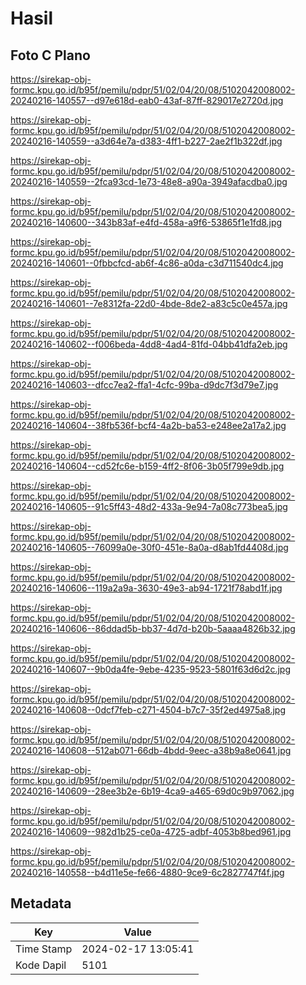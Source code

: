 # Hasil

## Foto C Plano

https://sirekap-obj-formc.kpu.go.id/b95f/pemilu/pdpr/51/02/04/20/08/5102042008002-20240216-140557--d97e618d-eab0-43af-87ff-829017e2720d.jpg

https://sirekap-obj-formc.kpu.go.id/b95f/pemilu/pdpr/51/02/04/20/08/5102042008002-20240216-140559--a3d64e7a-d383-4ff1-b227-2ae2f1b322df.jpg

https://sirekap-obj-formc.kpu.go.id/b95f/pemilu/pdpr/51/02/04/20/08/5102042008002-20240216-140559--2fca93cd-1e73-48e8-a90a-3949afacdba0.jpg

https://sirekap-obj-formc.kpu.go.id/b95f/pemilu/pdpr/51/02/04/20/08/5102042008002-20240216-140600--343b83af-e4fd-458a-a9f6-53865f1e1fd8.jpg

https://sirekap-obj-formc.kpu.go.id/b95f/pemilu/pdpr/51/02/04/20/08/5102042008002-20240216-140601--0fbbcfcd-ab6f-4c86-a0da-c3d711540dc4.jpg

https://sirekap-obj-formc.kpu.go.id/b95f/pemilu/pdpr/51/02/04/20/08/5102042008002-20240216-140601--7e8312fa-22d0-4bde-8de2-a83c5c0e457a.jpg

https://sirekap-obj-formc.kpu.go.id/b95f/pemilu/pdpr/51/02/04/20/08/5102042008002-20240216-140602--f006beda-4dd8-4ad4-81fd-04bb41dfa2eb.jpg

https://sirekap-obj-formc.kpu.go.id/b95f/pemilu/pdpr/51/02/04/20/08/5102042008002-20240216-140603--dfcc7ea2-ffa1-4cfc-99ba-d9dc7f3d79e7.jpg

https://sirekap-obj-formc.kpu.go.id/b95f/pemilu/pdpr/51/02/04/20/08/5102042008002-20240216-140604--38fb536f-bcf4-4a2b-ba53-e248ee2a17a2.jpg

https://sirekap-obj-formc.kpu.go.id/b95f/pemilu/pdpr/51/02/04/20/08/5102042008002-20240216-140604--cd52fc6e-b159-4ff2-8f06-3b05f799e9db.jpg

https://sirekap-obj-formc.kpu.go.id/b95f/pemilu/pdpr/51/02/04/20/08/5102042008002-20240216-140605--91c5ff43-48d2-433a-9e94-7a08c773bea5.jpg

https://sirekap-obj-formc.kpu.go.id/b95f/pemilu/pdpr/51/02/04/20/08/5102042008002-20240216-140605--76099a0e-30f0-451e-8a0a-d8ab1fd4408d.jpg

https://sirekap-obj-formc.kpu.go.id/b95f/pemilu/pdpr/51/02/04/20/08/5102042008002-20240216-140606--119a2a9a-3630-49e3-ab94-1721f78abd1f.jpg

https://sirekap-obj-formc.kpu.go.id/b95f/pemilu/pdpr/51/02/04/20/08/5102042008002-20240216-140606--86ddad5b-bb37-4d7d-b20b-5aaaa4826b32.jpg

https://sirekap-obj-formc.kpu.go.id/b95f/pemilu/pdpr/51/02/04/20/08/5102042008002-20240216-140607--9b0da4fe-9ebe-4235-9523-5801f63d6d2c.jpg

https://sirekap-obj-formc.kpu.go.id/b95f/pemilu/pdpr/51/02/04/20/08/5102042008002-20240216-140608--0dcf7feb-c271-4504-b7c7-35f2ed4975a8.jpg

https://sirekap-obj-formc.kpu.go.id/b95f/pemilu/pdpr/51/02/04/20/08/5102042008002-20240216-140608--512ab071-66db-4bdd-9eec-a38b9a8e0641.jpg

https://sirekap-obj-formc.kpu.go.id/b95f/pemilu/pdpr/51/02/04/20/08/5102042008002-20240216-140609--28ee3b2e-6b19-4ca9-a465-69d0c9b97062.jpg

https://sirekap-obj-formc.kpu.go.id/b95f/pemilu/pdpr/51/02/04/20/08/5102042008002-20240216-140609--982d1b25-ce0a-4725-adbf-4053b8bed961.jpg

https://sirekap-obj-formc.kpu.go.id/b95f/pemilu/pdpr/51/02/04/20/08/5102042008002-20240216-140558--b4d11e5e-fe66-4880-9ce9-6c2827747f4f.jpg


## Metadata

| Key        | Value               |
| ---------- | ------------------- |
| Time Stamp | 2024-02-17 13:05:41 |
| Kode Dapil | 5101                |



